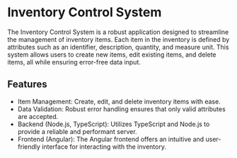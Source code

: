 # Inventory Control System

The Inventory Control System is a robust application designed to streamline the management of inventory items. Each item in the inventory is defined by attributes such as an identifier, description, quantity, and measure unit. This system allows users to create new items, edit existing items, and delete items, all while ensuring error-free data input.

## Features

- Item Management: Create, edit, and delete inventory items with ease.
- Data Validation: Robust error handling ensures that only valid attributes are accepted.
- Backend (Node.js, TypeScript): Utilizes TypeScript and Node.js to provide a reliable and performant server.
- Frontend (Angular): The Angular frontend offers an intuitive and user-friendly interface for interacting with the inventory.

